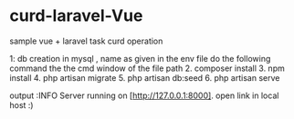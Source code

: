 # curd-laravel-Vue
sample vue + laravel task curd operation 

1: db creation in mysql , name as given in the env file
   do the following command the the cmd window of the file path 
2. composer install
3. npm install 
4. php artisan migrate
5. php artisan db:seed
6. php artisan serve


output :INFO  Server running on [http://127.0.0.1:8000].
 open link in local host :)


